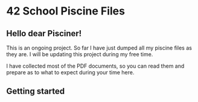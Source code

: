 # 42 School Piscine Files

## Hello dear Pisciner!
This is an ongoing project. So far I have just dumped all my piscine files as they are.
I will be updating this project during my free time.

I have collected most of the PDF documents, so you can read them and prepare as to what to expect during your time here.

## Getting started
